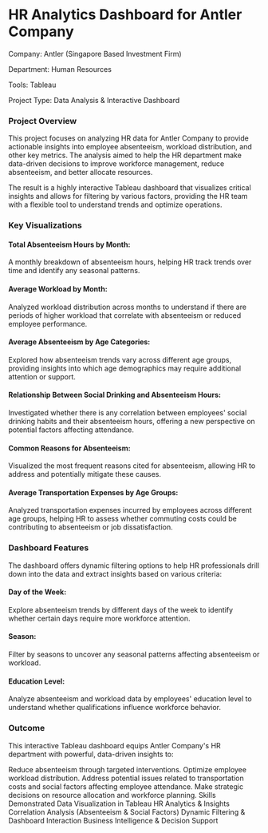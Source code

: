 # HR Analytics Dashboard for Antler Company
Company: Antler (Singapore Based Investment Firm)

Department: Human Resources

Tools: Tableau

Project Type: Data Analysis & Interactive Dashboard

### Project Overview
This project focuses on analyzing HR data for Antler Company to provide actionable insights into employee absenteeism, workload distribution, and other key metrics. The analysis aimed to help the HR department make data-driven decisions to improve workforce management, reduce absenteeism, and better allocate resources.

The result is a highly interactive Tableau dashboard that visualizes critical insights and allows for filtering by various factors, providing the HR team with a flexible tool to understand trends and optimize operations.

### Key Visualizations
#### Total Absenteeism Hours by Month:
A monthly breakdown of absenteeism hours, helping HR track trends over time and identify any seasonal patterns.

#### Average Workload by Month:
Analyzed workload distribution across months to understand if there are periods of higher workload that correlate with absenteeism or reduced employee performance.

#### Average Absenteeism by Age Categories:
Explored how absenteeism trends vary across different age groups, providing insights into which age demographics may require additional attention or support.

#### Relationship Between Social Drinking and Absenteeism Hours:
Investigated whether there is any correlation between employees' social drinking habits and their absenteeism hours, offering a new perspective on potential factors affecting attendance.

#### Common Reasons for Absenteeism:
Visualized the most frequent reasons cited for absenteeism, allowing HR to address and potentially mitigate these causes.

#### Average Transportation Expenses by Age Groups:
Analyzed transportation expenses incurred by employees across different age groups, helping HR to assess whether commuting costs could be contributing to absenteeism or job dissatisfaction.

### Dashboard Features
The dashboard offers dynamic filtering options to help HR professionals drill down into the data and extract insights based on various criteria:

#### Day of the Week: 
Explore absenteeism trends by different days of the week to identify whether certain days require more workforce attention.
#### Season: 
Filter by seasons to uncover any seasonal patterns affecting absenteeism or workload.
#### Education Level: 
Analyze absenteeism and workload data by employees' education level to understand whether qualifications influence workforce behavior.

### Outcome
This interactive Tableau dashboard equips Antler Company's HR department with powerful, data-driven insights to:

Reduce absenteeism through targeted interventions.
Optimize employee workload distribution.
Address potential issues related to transportation costs and social factors affecting employee attendance.
Make strategic decisions on resource allocation and workforce planning.
Skills Demonstrated
Data Visualization in Tableau
HR Analytics & Insights
Correlation Analysis (Absenteeism & Social Factors)
Dynamic Filtering & Dashboard Interaction
Business Intelligence & Decision Support
